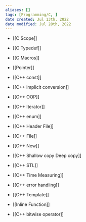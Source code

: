 ```yaml
---
aliases: []
tags: [Programming/C, ] 
date created: Jul 13th, 2022
date modified: Jul 28th, 2022
---
```


- [[C Scope]]
- [[C Typedef]]
- [[C Macros]]


- [[Pointer]]
- [[C++ const]]
- [[C++ implicit conversion]] 
- [[C++ OOP]]
- [[C++ Iterator]]
- [[C++ enum]]
- [[C++ Header File]]
- [[C++ File]]
- [[C++ New]]
- [[C++ Shallow copy Deep copy]]
- [[C++ STL]]
- [[C++ Time Measuring]]
- [[C++ error handling]]
- [[C++ Template]]
- [[Inline Function]]
- [[C++ bitwise operator]]